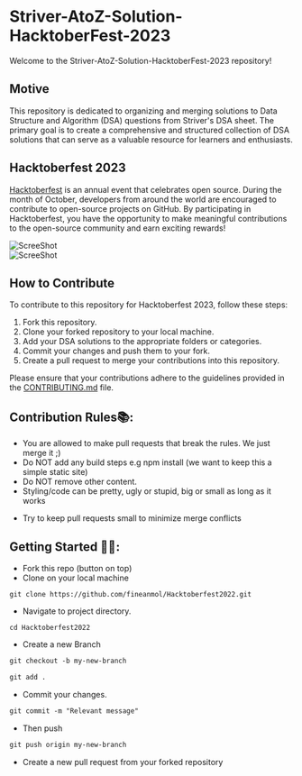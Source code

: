 # Striver-AtoZ-Solution-HacktoberFest-2023

Welcome to the Striver-AtoZ-Solution-HacktoberFest-2023 repository!

## Motive
This repository is dedicated to organizing and merging solutions to Data Structure and Algorithm (DSA) questions from Striver's DSA sheet. The primary goal is to create a comprehensive and structured collection of DSA solutions that can serve as a valuable resource for learners and enthusiasts.

## Hacktoberfest 2023
[Hacktoberfest](https://hacktoberfest.digitalocean.com/) is an annual event that celebrates open source. During the month of October, developers from around the world are encouraged to contribute to open-source projects on GitHub. By participating in Hacktoberfest, you have the opportunity to make meaningful contributions to the open-source community and earn exciting rewards!

<img src="Images/image.png" alt="ScreeShot">
<br>

<img src="Images/tweets.png" alt="ScreeShot">

## How to Contribute
To contribute to this repository for Hacktoberfest 2023, follow these steps:
1. Fork this repository.
2. Clone your forked repository to your local machine.
3. Add your DSA solutions to the appropriate folders or categories.
4. Commit your changes and push them to your fork.
5. Create a pull request to merge your contributions into this repository.

Please ensure that your contributions adhere to the guidelines provided in the [CONTRIBUTING.md](CONTRIBUTING.md) file.

## Contribution Rules📚:

- You are allowed to make pull requests that break the rules. We just merge it ;)
- Do NOT add any build steps e.g npm install (we want to keep this a simple static site)
- Do NOT remove other content.
- Styling/code can be pretty, ugly or stupid, big or small as long as it works
<!-- - Add your name to the contributorsList file. -->
- Try to keep pull requests small to minimize merge conflicts


## Getting Started 🤩🤗:

- Fork this repo (button on top)
- Clone on your local machine

```terminal
git clone https://github.com/fineanmol/Hacktoberfest2022.git
```
- Navigate to project directory.
```terminal
cd Hacktoberfest2022
```

- Create a new Branch

```markdown
git checkout -b my-new-branch
```

<!--- - Add your Name to `contributors/contributorsList.js`. -->

```markdown
git add .
```
- Commit your changes.

```markdown
git commit -m "Relevant message"
```
- Then push 
```markdown
git push origin my-new-branch
```


- Create a new pull request from your forked repository

<br>

